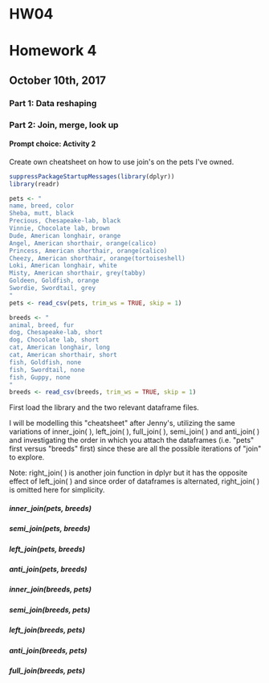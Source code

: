HW04
================

Homework 4
==========

October 10th, 2017
------------------

### Part 1: Data reshaping

### Part 2: Join, merge, look up

#### Prompt choice: Activity 2

Create own cheatsheet on how to use join's on the pets I've owned.

``` r
suppressPackageStartupMessages(library(dplyr))
library(readr)

pets <- "
name, breed, color
Sheba, mutt, black
Precious, Chesapeake-lab, black
Vinnie, Chocolate lab, brown
Dude, American longhair, orange
Angel, American shorthair, orange(calico)
Princess, American shorthair, orange(calico)
Cheezy, American shorthair, orange(tortoiseshell)
Loki, American longhair, white
Misty, American shorthair, grey(tabby)
Goldeen, Goldfish, orange
Swordie, Swordtail, grey
"
pets <- read_csv(pets, trim_ws = TRUE, skip = 1)

breeds <- "
animal, breed, fur
dog, Chesapeake-lab, short
dog, Chocolate lab, short
cat, American longhair, long
cat, American shorthair, short
fish, Goldfish, none
fish, Swordtail, none
fish, Guppy, none
"
breeds <- read_csv(breeds, trim_ws = TRUE, skip = 1)
```

First load the library and the two relevant dataframe files.

I will be modelling this "cheatsheet" after Jenny's, utilizing the same variations of inner\_join( ), left\_join( ), full\_join( ), semi\_join( ) and anti\_join( ) and investigating the order in which you attach the dataframes (i.e. "pets" first versus "breeds" first) since these are all the possible iterations of "join" to explore.

Note: right\_join( ) is another join function in dplyr but it has the opposite effect of left\_join( ) and since order of dataframes is alternated, right\_join( ) is omitted here for simplicity.

##### inner\_join(pets, breeds)

##### semi\_join(pets, breeds)

##### left\_join(pets, breeds)

##### anti\_join(pets, breeds)

##### inner\_join(breeds, pets)

##### semi\_join(breeds, pets)

##### left\_join(breeds, pets)

##### anti\_join(breeds, pets)

##### full\_join(breeds, pets)
